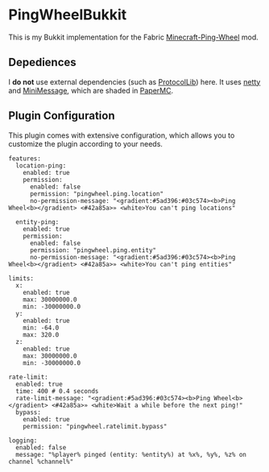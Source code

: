 # PingWheelBukkit

This is my Bukkit implementation for the Fabric [Minecraft-Ping-Wheel](https://github.com/LukenSkyne/Minecraft-Ping-Wheel/) mod.

## Depediences

I **do not** use external dependencies (such as [ProtocolLib](https://www.spigotmc.org/resources/protocollib.1997/)) here. It uses [netty](https://netty.io/) and [MiniMessage](https://docs.advntr.dev/minimessage/index.html), which are shaded in [PaperMC](https://papermc.io/).

## Plugin Configuration

This plugin comes with extensive configuration, which allows you to customize the plugin according to your needs.

```
features:
  location-ping:
    enabled: true
    permission:
      enabled: false
      permission: "pingwheel.ping.location"
      no-permission-message: "<gradient:#5ad396:#03c574><b>Ping Wheel<b></gradient> <#42a85a>» <white>You can't ping locations"

  entity-ping:
    enabled: true
    permission:
      enabled: false
      permission: "pingwheel.ping.entity"
      no-permission-message: "<gradient:#5ad396:#03c574><b>Ping Wheel<b></gradient> <#42a85a>» <white>You can't ping entities"

limits:
  x:
    enabled: true
    max: 30000000.0
    min: -30000000.0
  y:
    enabled: true
    min: -64.0
    max: 320.0
  z:
    enabled: true
    max: 30000000.0
    min: -30000000.0

rate-limit:
  enabled: true
  time: 400 # 0.4 seconds
  rate-limit-message: "<gradient:#5ad396:#03c574><b>Ping Wheel<b></gradient> <#42a85a>» <white>Wait a while before the next ping!"
  bypass:
    enabled: true
    permission: "pingwheel.ratelimit.bypass"

logging:
  enabled: false
  message: "%player% pinged (entity: %entity%) at %x%, %y%, %z% on channel %channel%"
```
